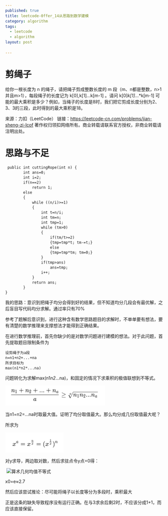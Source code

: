 ```yaml
---
published: true
title: leetcode-0ffer_14从思路到数学建模
category: algorithm
tags: 
  - leetcode
  - algorithm
layout: post

---
```

# 剪绳子
给你一根长度为 n 的绳子，请把绳子剪成整数长度的 m 段（m、n都是整数，n>1并且m>1），每段绳子的长度记为 k[0],k[1]...k[m-1] 。请问 k[0]*k[1]*...*k[m-1] 可能的最大乘积是多少？例如，当绳子的长度是8时，我们把它剪成长度分别为2、3、3的三段，此时得到的最大乘积是18。

来源：力扣（LeetCode）
链接：https://leetcode-cn.com/problems/jian-sheng-zi-lcof
著作权归领扣网络所有。商业转载请联系官方授权，非商业转载请注明出处。

# 思路与不足
       
     public int cuttingRope(int n) {
            int ans=0;
            int i=2;
            if(n==2)
                return 1;
            else
            {
                while ((n/i)>=1)
                {
                    int t=n/i;
                    int tm=n;
                    int tmp=1;
                    while (tm>0)
                    {
                        if(tm/t>=2)
                        {tmp=tmp*t; tm-=t;}
                        else
                        {tmp=tmp*tm; tm=0;}
                    }
                    if(tmp>ans)
                        ans=tmp;
                    i++;
                }
                return ans;
            }
    }
我的思路：意识到把绳子均分会得到好的结果，但不知道均分几段会有最优解，之后盲目写代码均分求解。通过率只有70%

参考了题解后意识到，进行这种含有数学思路题目的求解时，不单单要有想法，要有清楚的数学推理来支撑想法才能得到正确结果。

在进行数学推理前，首先你缺少的是对数学问题进行建模的想法。对于此问题，首先提取题目限制条件为
 
    设剪绳子为a段
    n=n1+n2+...+na
    所求目标为
    max(n1*n2*...na)
问题转化为求解max(n1*n2*...na)，和固定的情况下求乘积的极值联想到不等式。

   ![算术几何均值不等式](image/leetcode_offer_14/p1.png)

当n1=n2=...na时取最大值。证明了均分取值最大。那么均分成几份取值最大呢？

所求为

![算术几何均值不等式](image/leetcode_offer_14/p2.png)


对y求导，两边取对数，然后求驻点令y点=0得：

​
![算术几何均值不等式](../image/leetcode_offer_14/p3.png)

x0=e≈2.7

然后应该尝试推论：尽可能将绳子以长度等分为多段时，乘积最大

正是这条的缺失导致程序没有运行正确。在与3求余后剩2时，不应该分成1+1，而应该直接保留。

